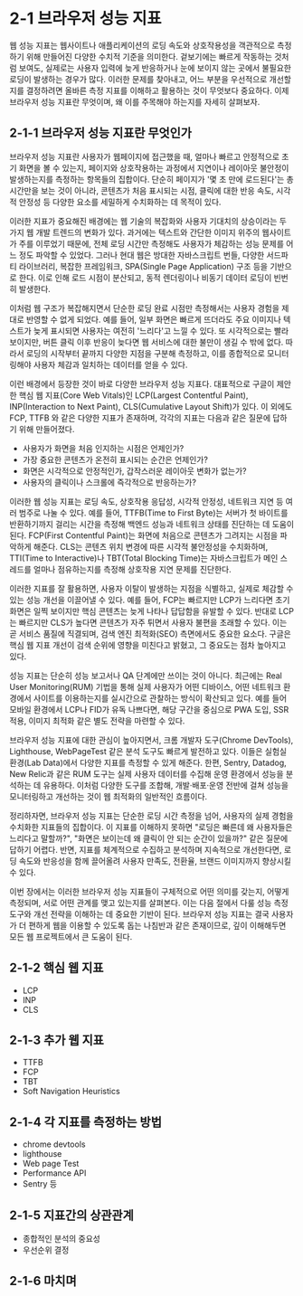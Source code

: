 # 2-1 브라우저 성능 지표

웹 성능 지표는 웹사이트나 애플리케이션의 로딩 속도와 상호작용성을 객관적으로 측정하기 위해 만들어진 다양한 수치적 기준을 의미한다. 겉보기에는 빠르게 작동하는 것처럼 보여도, 실제로는 사용자 입력에 늦게 반응하거나 눈에 보이지 않는 곳에서 불필요한 로딩이 발생하는 경우가 많다. 이러한 문제를 찾아내고, 어느 부분을 우선적으로 개선할지를 결정하려면 올바른 측정 지표를 이해하고 활용하는 것이 무엇보다 중요하다. 이제 브라우저 성능 지표란 무엇이며, 왜 이를 주목해야 하는지를 자세히 살펴보자.

## 2-1-1 브라우저 성능 지표란 무엇인가

브라우저 성능 지표란 사용자가 웹페이지에 접근했을 때, 얼마나 빠르고 안정적으로 초기 화면을 볼 수 있는지, 페이지와 상호작용하는 과정에서 지연이나 레이아웃 불안정이 발생하는지를 측정하는 항목들의 집합이다. 단순히 페이지가 '몇 초 만에 로드된다'는 총시간만을 보는 것이 아니라, 콘텐츠가 처음 표시되는 시점, 클릭에 대한 반응 속도, 시각적 안정성 등 다양한 요소를 세밀하게 수치화하는 데 목적이 있다.

이러한 지표가 중요해진 배경에는 웹 기술의 복잡화와 사용자 기대치의 상승이라는 두 가지 웹 개발 트렌드의 변화가 있다. 과거에는 텍스트와 간단한 이미지 위주의 웹사이트가 주를 이루었기 때문에, 전체 로딩 시간만 측정해도 사용자가 체감하는 성능 문제를 어느 정도 파악할 수 있었다. 그러나 현대 웹은 방대한 자바스크립트 번들, 다양한 서드파티 라이브러리, 복잡한 프레임워크, SPA(Single Page Application) 구조 등을 기반으로 한다. 이로 인해 로드 시점이 분산되고, 동적 렌더링이나 비동기 데이터 로딩이 빈번히 발생한다.

이처럼 웹 구조가 복잡해지면서 단순한 로딩 완료 시점만 측정해서는 사용자 경험을 제대로 반영할 수 없게 되었다. 예를 들어, 일부 화면은 빠르게 뜨더라도 주요 이미지나 텍스트가 늦게 표시되면 사용자는 여전히 '느리다'고 느낄 수 있다. 또 시각적으로는 빨라 보이지만, 버튼 클릭 이후 반응이 늦다면 웹 서비스에 대한 불만이 생길 수 밖에 없다. 따라서 로딩의 시작부터 끝까지 다양한 지점을 구분해 측정하고, 이를 종합적으로 모니터링해야 사용자 체감과 일치하는 데이터를 얻을 수 있다.

이런 배경에서 등장한 것이 바로 다양한 브라우저 성능 지표다. 대표적으로 구글이 제안한 핵심 웹 지표(Core Web Vitals)인 LCP(Largest Contentful Paint), INP(Interaction to Next Paint), CLS(Cumulative Layout Shift)가 있다. 이 외에도 FCP, TTFB 와 같은 다양한 지표가 존재하며, 각각의 지표는 다음과 같은 질문에 답하기 위해 만들어졌다.

- 사용자가 화면을 처음 인지하는 시점은 언제인가?
- 가장 중요한 콘텐츠가 온전히 표시되는 순간은 언제인가?
- 화면은 시각적으로 안정적인가, 갑작스러운 레이아웃 변화가 없는가?
- 사용자의 클릭이나 스크롤에 즉각적으로 반응하는가?

이러한 웹 성능 지표는 로딩 속도, 상호작용 응답성, 시각적 안정성, 네트워크 지연 등 여러 범주로 나눌 수 있다. 예를 들어, TTFB(Time to First Byte)는 서버가 첫 바이트를 반환하기까지 걸리는 시간을 측정해 백엔드 성능과 네트워크 상태를 진단하는 데 도움이 된다. FCP(First Contentful Paint)는 화면에 처음으로 콘텐츠가 그려지는 시점을 파악하게 해준다. CLS는 콘텐츠 위치 변경에 따른 시각적 불안정성을 수치화하며, TTI(Time to Interactive)나 TBT(Total Blocking Time)는 자바스크립트가 메인 스레드를 얼마나 점유하는지를 측정해 상호작용 지연 문제를 진단한다.

이러한 지표를 잘 활용하면, 사용자 이탈이 발생하는 지점을 식별하고, 실제로 체감할 수 있는 성능 개선을 이끌어낼 수 있다. 예를 들어, FCP는 빠르지만 LCP가 느리다면 초기 화면은 일찍 보이지만 핵심 콘텐츠는 늦게 나타나 답답함을 유발할 수 있다. 반대로 LCP는 빠르지만 CLS가 높다면 콘텐츠가 자주 튀면서 사용자 불편을 초래할 수 있다. 이는 곧 서비스 품질에 직결되며, 검색 엔진 최적화(SEO) 측면에서도 중요한 요소다. 구글은 핵심 웹 지표 개선이 검색 순위에 영향을 미친다고 밝혔고, 그 중요도는 점차 높아지고 있다.

성능 지표는 단순히 성능 보고서나 QA 단계에만 쓰이는 것이 아니다. 최근에는 Real User Monitoring(RUM) 기법을 통해 실제 사용자가 어떤 디바이스, 어떤 네트워크 환경에서 사이트를 이용하는지를 실시간으로 관찰하는 방식이 확산되고 있다. 예를 들어 모바일 환경에서 LCP나 FID가 유독 나쁘다면, 해당 구간을 중심으로 PWA 도입, SSR 적용, 이미지 최적화 같은 별도 전략을 마련할 수 있다.

브라우저 성능 지표에 대한 관심이 높아지면서, 크롬 개발자 도구(Chrome DevTools), Lighthouse, WebPageTest 같은 분석 도구도 빠르게 발전하고 있다. 이들은 실험실 환경(Lab Data)에서 다양한 지표를 측정할 수 있게 해준다. 한편, Sentry, Datadog, New Relic과 같은 RUM 도구는 실제 사용자 데이터를 수집해 운영 환경에서 성능을 분석하는 데 유용하다. 이처럼 다양한 도구를 조합해, 개발·배포·운영 전반에 걸쳐 성능을 모니터링하고 개선하는 것이 웹 최적화의 일반적인 흐름이다.

정리하자면, 브라우저 성능 지표는 단순한 로딩 시간 측정을 넘어, 사용자의 실제 경험을 수치화한 지표들의 집합이다. 이 지표를 이해하지 못하면 "로딩은 빠른데 왜 사용자들은 느리다고 말할까?", "화면은 보이는데 왜 클릭이 안 되는 순간이 있을까?" 같은 질문에 답하기 어렵다. 반면, 지표를 체계적으로 수집하고 분석하며 지속적으로 개선한다면, 로딩 속도와 반응성을 함께 끌어올려 사용자 만족도, 전환율, 브랜드 이미지까지 향상시킬 수 있다.

이번 장에서는 이러한 브라우저 성능 지표들이 구체적으로 어떤 의미를 갖는지, 어떻게 측정되며, 서로 어떤 관계를 맺고 있는지를 살펴본다. 이는 다음 절에서 다룰 성능 측정 도구와 개선 전략을 이해하는 데 중요한 기반이 된다. 브라우저 성능 지표는 결국 사용자가 더 편하게 웹을 이용할 수 있도록 돕는 나침반과 같은 존재이므로, 깊이 이해해두면 모든 웹 프로젝트에서 큰 도움이 된다.

## 2-1-2 핵심 웹 지표

- LCP
- INP
- CLS

## 2-1-3 추가 웹 지표

- TTFB
- FCP
- TBT
- Soft Navigation Heuristics

## 2-1-4 각 지표를 측정하는 방법

- chrome devtools
- lighthouse
- Web page Test
- Performance API
- Sentry 등

## 2-1-5 지표간의 상관관계

- 종합적인 분석의 중요성
- 우선순위 결정

## 2-1-6 마치며
